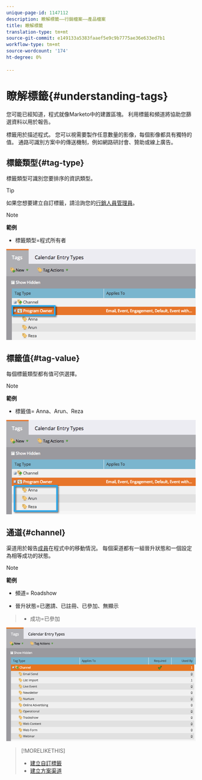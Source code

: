 ```yaml
---
unique-page-id: 1147112
description: 瞭解標籤——行銷檔案——產品檔案
title: 瞭解標籤
translation-type: tm+mt
source-git-commit: e149133a5383faaef5e9c9b7775ae36e633ed7b1
workflow-type: tm+mt
source-wordcount: '174'
ht-degree: 0%

---
```



# 瞭解標籤{#understanding-tags}

您可能已經知道，程式就像Marketo中的建置區塊。 利用標籤和頻道將協助您篩選資料以用於報告。

標籤用於描述程式。 您可以視需要製作任意數量的影像，每個影像都具有獨特的值。 通路可識別方案中的傳送機制，例如網路研討會、贊助或線上廣告。

## 標籤類型{#tag-type}

標籤類型可識別您要排序的資訊類型。

>[!TIP]
>
>如果您想要建立自訂標籤，請洽詢您的[行銷人員管理員](http://docs.marketo.com/display/DOCS/Create+Custom+Tags)。

>[!NOTE]
>
>**範例**
>
>* 標籤類型=程式所有者

>



![](assets/image2014-9-17-15-3a12-3a46.png)

## 標籤值{#tag-value}

每個標籤類型都有值可供選擇。

>[!NOTE]
>
>**範例**
>
>* 標籤值= Anna、Arun、Reza

>



![](assets/image2014-9-17-15-3a16-3a8.png)

## 通道{#channel}

渠道用於報告[成員](../../../../product-docs/core-marketo-concepts/programs/creating-programs/understanding-program-membership.md)在程式中的移動情況。 每個渠道都有一組晉升狀態和一個設定為相等成功的狀態。

>[!NOTE]
>
>**範例**
>
>* 頻道= Roadshow
   >
   >
* 晉升狀態=已邀請、已註冊、已參加、無顯示
>* 成功=已參加

>



![](assets/image2015-2-5-16-3a57-3a59.png)

>[!MORELIKETHIS]
>
>* [建立自訂標籤](../../../../product-docs/administration/tags/create-custom-tags.md)
>* [建立方案渠道](../../../../product-docs/administration/tags/create-a-program-channel.md)

>



